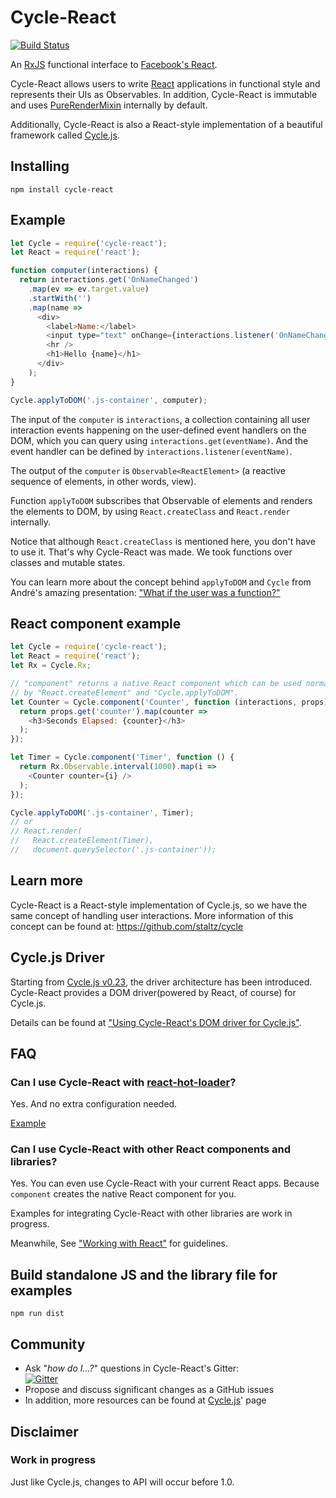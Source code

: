 # Cycle-React

[![Build Status](https://travis-ci.org/pH200/cycle-react.svg?branch=master)](https://travis-ci.org/pH200/cycle-react)

An [RxJS](https://github.com/Reactive-Extensions/RxJS) functional interface
to [Facebook's React](http://facebook.github.io/react/).

Cycle-React allows users to write [React](https://github.com/facebook/react)
applications in functional style and represents their UIs as Observables.
In addition, Cycle-React is immutable and uses
[PureRenderMixin](https://facebook.github.io/react/docs/pure-render-mixin.html)
internally by default.

Additionally, Cycle-React is also a React-style implementation of a beautiful
framework called [Cycle.js](https://github.com/staltz/cycle).

## Installing

```
npm install cycle-react
```

## Example

```js
let Cycle = require('cycle-react');
let React = require('react');

function computer(interactions) {
  return interactions.get('OnNameChanged')
    .map(ev => ev.target.value)
    .startWith('')
    .map(name =>
      <div>
        <label>Name:</label>
        <input type="text" onChange={interactions.listener('OnNameChanged')} />
        <hr />
        <h1>Hello {name}</h1>
      </div>
    );
}

Cycle.applyToDOM('.js-container', computer);
```

The input of the `computer` is `interactions`, a collection containing all
user interaction events happening on the user-defined event handlers on the DOM,
which you can query using `interactions.get(eventName)`. And the event handler
can be defined by `interactions.listener(eventName)`.

The output of the `computer` is `Observable<ReactElement>`
(a reactive sequence of elements, in other words, view).

Function `applyToDOM` subscribes that Observable of elements and renders the
elements to DOM, by using `React.createClass` and `React.render` internally.

Notice that although `React.createClass` is mentioned here, you don't have to
use it. That's why Cycle-React was made. We took functions over classes
and mutable states.

You can learn more about the concept behind `applyToDOM` and `Cycle` from
André's amazing presentation:
["What if the user was a function?"](https://youtu.be/1zj7M1LnJV4)

## React component example

```js
let Cycle = require('cycle-react');
let React = require('react');
let Rx = Cycle.Rx;

// "component" returns a native React component which can be used normally
// by "React.createElement" and "Cycle.applyToDOM".
let Counter = Cycle.component('Counter', function (interactions, props) {
  return props.get('counter').map(counter =>
    <h3>Seconds Elapsed: {counter}</h3>
  );
});

let Timer = Cycle.component('Timer', function () {
  return Rx.Observable.interval(1000).map(i =>
    <Counter counter={i} />
  );
});

Cycle.applyToDOM('.js-container', Timer);
// or
// React.render(
//   React.createElement(Timer),
//   document.querySelector('.js-container'));
```

## Learn more

Cycle-React is a React-style implementation of Cycle.js, so we have the same
concept of handling user interactions. More information of this concept can be
found at: https://github.com/staltz/cycle

## Cycle.js Driver

Starting from
[Cycle.js v0.23](https://github.com/staltz/cycle/releases/tag/v0.23.0),
the driver architecture has been introduced.
Cycle-React provides a DOM driver(powered by React, of course) for Cycle.js.

Details can be found at
["Using Cycle-React's DOM driver for Cycle.js"](/docs/cycle-js-driver.md).

## FAQ

### Can I use Cycle-React with [react-hot-loader](https://github.com/gaearon/react-hot-loader)?

Yes. And no extra configuration needed.

[Example](https://github.com/cycle-react-examples/react-hot-boilerplate)

### Can I use Cycle-React with other React components and libraries?

Yes. You can even use Cycle-React with your current React apps. Because
`component` creates the native React component for you.

Examples for integrating Cycle-React with other libraries are work in progress.

Meanwhile, See ["Working with React"](/docs/working-with-react.md)
for guidelines.

## Build standalone JS and the library file for examples

```
npm run dist
```

## Community

* Ask "_how do I...?_" questions in Cycle-React's Gitter: <br/>
[![Gitter](https://badges.gitter.im/Join%20Chat.svg)](https://gitter.im/pH200/cycle-react?utm_source=badge&utm_medium=badge&utm_campaign=pr-badge)
* Propose and discuss significant changes as a GitHub issues
* In addition, more resources can be found at
[Cycle.js](https://github.com/staltz/cycle)' page

## Disclaimer

### Work in progress

Just like Cycle.js, changes to API will occur before 1.0.
